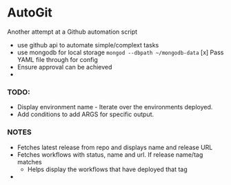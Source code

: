 # AutoGit
Another attempt at a Github automation script 

- use github api to automate simple/complext tasks 
- use mongodb for local storage `mongod --dbpath ~/mongodb-data`
[x] Pass YAML file through for config
- Ensure approval can be achieved
-

### TODO: 
- Display environment name - Iterate over the environments deployed. 
- Add conditions to add ARGS for specific output.
### NOTES 
- Fetches latest release from repo and displays name and release URL
- Fetches workflows with status, name and url. If release name/tag matches
    - Helps display the workflows that have deployed that tag
-
